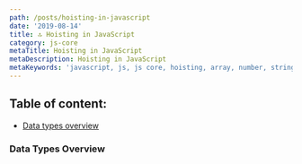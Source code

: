 ```yaml
---
path: /posts/hoisting-in-javascript
date: '2019-08-14'
title: 🔝 Hoisting in JavaScript
category: js-core
metaTitle: Hoisting in JavaScript
metaDescription: Hoisting in JavaScript
metaKeywords: 'javascript, js, js core, hoisting, array, number, string, bool'
---
```


## Table of content:

* [Data types overview](#data-types-overview)

### Data Types Overview
